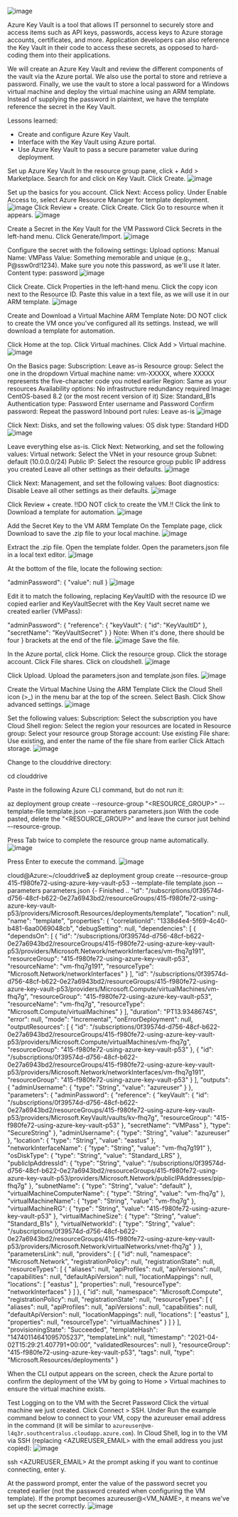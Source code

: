 ![image](https://user-images.githubusercontent.com/44756128/113424983-abb3d900-9396-11eb-93f1-2423c6f18ae9.png)

Azure Key Vault is a tool that allows IT personnel to securely store and access items such as API keys, passwords, access keys to Azure storage accounts, certificates, and more. Application developers can also reference the Key Vault in their code to access these secrets, as opposed to hard-coding them into their applications.

We will create an Azure Key Vault and review the different components of the vault via the Azure portal. We also use the portal to store and retrieve a password. Finally, we use the vault to store a local password for a Windows virtual machine and deploy the virtual machine using an ARM template. Instead of supplying the password in plaintext, we have the template reference the secret in the Key Vault.

Lessons learned:
  - Create and configure Azure Key Vault.
  - Interface with the Key Vault using Azure portal.
  - Use Azure Key Vault to pass a secure parameter value during deployment.

Set up Azure Key Vault
In the resource group pane, click + Add > Marketplace.
Search for and click on Key Vault.
Click Create.
![image](https://user-images.githubusercontent.com/44756128/113425474-870c3100-9397-11eb-85fd-3d8c3936bd7c.png)

Set up the basics for you account.
Click Next: Access policy.
Under Enable Access to, select Azure Resource Manager for template deployment.
![image](https://user-images.githubusercontent.com/44756128/113425699-f5e98a00-9397-11eb-9dbd-8ff4d2de35b3.png)
Click Review + create.
Click Create.
Click Go to resource when it appears.
![image](https://user-images.githubusercontent.com/44756128/113425798-1ca7c080-9398-11eb-82ba-cd74d64fde61.png)


Create a Secret in the Key Vault for the VM Password
Click Secrets in the left-hand menu.
Click Generate/Import.
![image](https://user-images.githubusercontent.com/44756128/113425895-3ea14300-9398-11eb-9ded-1b3f227c113e.png)

Configure the secret with the following settings:
Upload options: Manual
Name: VMPass
Value: Something memorable and unique (e.g., P@ssw0rd!1234). Make sure you note this password, as we'll use it later.
Content type: password
![image](https://user-images.githubusercontent.com/44756128/113426026-790ae000-9398-11eb-9c1a-710c5c4fc987.png)

Click Create.
Click Properties in the left-hand menu.
Click the copy icon next to the Resource ID.
Paste this value in a text file, as we will use it in our ARM template.
![image](https://user-images.githubusercontent.com/44756128/113426230-c8511080-9398-11eb-982b-c991f5704485.png)

Create and Download a Virtual Machine ARM Template
Note: DO NOT click to create the VM once you've configured all its settings. Instead, we will download a template for automation.

Click Home at the top.
Click Virtual machines.
Click Add > Virtual machine.
![image](https://user-images.githubusercontent.com/44756128/113426373-fd5d6300-9398-11eb-89e2-27980861f0d0.png)

On the Basics page:
Subscription: Leave as-is
Resource group: Select the one in the dropdown
Virtual machine name: vm-XXXXX, where XXXXX represents the five-character code you noted earlier
Region: Same as your resources
Availability options: No infrastructure redundancy required
Image: CentOS-based 8.2 (or the most recent version of it)
Size: Standard_B1s
Authentication type: Password
Enter username and Password
Confirm password: Repeat the password
Inbound port rules: Leave as-is
![image](https://user-images.githubusercontent.com/44756128/113426834-a2783b80-9399-11eb-8fbc-4e751569f4c3.png)

Click Next: Disks, and set the following values:
OS disk type: Standard HDD
![image](https://user-images.githubusercontent.com/44756128/113426904-b9b72900-9399-11eb-9b87-e57e916fab39.png)

Leave everything else as-is.
Click Next: Networking, and set the following values:
Virtual network: Select the VNet in your resource group
Subnet: default (10.0.0.0/24)
Public IP: Select the resource group public IP address you created
Leave all other settings as their defaults.
![image](https://user-images.githubusercontent.com/44756128/113427038-f5ea8980-9399-11eb-8145-c53d5a18e483.png)

Click Next: Management, and set the following values:
Boot diagnostics: Disable
Leave all other settings as their defaults.
![image](https://user-images.githubusercontent.com/44756128/113427067-07339600-939a-11eb-81ac-627aac98c454.png)

Click Review + create.
!!DO NOT click to create the VM.!!
Click the link to Download a template for automation.
![image](https://user-images.githubusercontent.com/44756128/113427104-19153900-939a-11eb-8737-1d4de09472d8.png)

Add the Secret Key to the VM ARM Template
On the Template page, click Download to save the .zip file to your local machine.
![image](https://user-images.githubusercontent.com/44756128/113427274-5aa5e400-939a-11eb-86fc-214d6a5b9247.png)

Extract the .zip file.
Open the template folder.
Open the parameters.json file in a local text editor.
![image](https://user-images.githubusercontent.com/44756128/113427370-81fcb100-939a-11eb-8902-69ed1c7af1aa.png)

At the bottom of the file, locate the following section:

"adminPassword": {
    "value": null
}
![image](https://user-images.githubusercontent.com/44756128/113427438-a062ac80-939a-11eb-9b96-4f8825786982.png)

Edit it to match the following, replacing KeyVaultID with the resource ID we copied earlier and KeyVaultSecret with the Key Vault secret name we created earlier (VMPass):

"adminPassword": {
    "reference": {
        "keyVault": {
            "id": "KeyVaultID"
        },
        "secretName": "KeyVaultSecret"
    }
}
Note: When it's done, there should be four } brackets at the end of the file.
![image](https://user-images.githubusercontent.com/44756128/113429427-216f7300-939e-11eb-9453-4741451fe471.png)
Save the file.

In the Azure portal, click Home.
Click the resource group.
Click the storage account.
Click File shares.
Click on cloudshell.
![image](https://user-images.githubusercontent.com/44756128/113427655-123af600-939b-11eb-8c85-166a9d58c1bf.png)

Click Upload.
Upload the parameters.json and template.json files.
![image](https://user-images.githubusercontent.com/44756128/113427735-30a0f180-939b-11eb-8953-3ecee6bec6a4.png)

Create the Virtual Machine Using the ARM Template
Click the Cloud Shell icon (>_) in the menu bar at the top of the screen.
Select Bash.
Click Show advanced settings.
![image](https://user-images.githubusercontent.com/44756128/113427920-84abd600-939b-11eb-940c-25d03a402dbd.png)

Set the following values:
Subscription: Select the subscription you have
Cloud Shell region: Select the region your resources are located in
Resource group: Select your resource group
Storage account: Use existing
File share: Use existing, and enter the name of the file share from earlier
Click Attach storage.
![image](https://user-images.githubusercontent.com/44756128/113428048-b755ce80-939b-11eb-900d-eb5ade141ec7.png)

Change to the clouddrive directory:

cd clouddrive

Paste in the following Azure CLI command, but do not run it:

az deployment group create --resource-group "<RESOURCE_GROUP>" --template-file template.json --parameters parameters.json
With the code pasted, delete the "<RESOURCE_GROUP>" and leave the cursor just behind –-resource-group.

Press Tab twice to complete the resource group name automatically.
![image](https://user-images.githubusercontent.com/44756128/113428350-3fd46f00-939c-11eb-9dae-c49b20d35c24.png)

Press Enter to execute the command.
![image](https://user-images.githubusercontent.com/44756128/113429589-64314b00-939e-11eb-9bf6-8e82d3080132.png)

cloud@Azure:~/clouddrive$ az deployment group create --resource-group 415-f980fe72-using-azure-key-vault-p53 --template-file template.json --parameters parameters.json
{- Finished ..
  "id": "/subscriptions/0f39574d-d756-48cf-b622-0e27a6943bd2/resourceGroups/415-f980fe72-using-azure-key-vault-p53/providers/Microsoft.Resources/deployments/template",
  "location": null,
  "name": "template",
  "properties": {
    "correlationId": "1338d4e4-5f69-4c40-b481-6aa0069048cb",
    "debugSetting": null,
    "dependencies": [
      {
        "dependsOn": [
          {
            "id": "/subscriptions/0f39574d-d756-48cf-b622-0e27a6943bd2/resourceGroups/415-f980fe72-using-azure-key-vault-p53/providers/Microsoft.Network/networkInterfaces/vm-fhq7g191",
            "resourceGroup": "415-f980fe72-using-azure-key-vault-p53",
            "resourceName": "vm-fhq7g191",
            "resourceType": "Microsoft.Network/networkInterfaces"
          }
        ],
        "id": "/subscriptions/0f39574d-d756-48cf-b622-0e27a6943bd2/resourceGroups/415-f980fe72-using-azure-key-vault-p53/providers/Microsoft.Compute/virtualMachines/vm-fhq7g",
        "resourceGroup": "415-f980fe72-using-azure-key-vault-p53",
        "resourceName": "vm-fhq7g",
        "resourceType": "Microsoft.Compute/virtualMachines"
      }
    ],
    "duration": "PT13.9348674S",
    "error": null,
    "mode": "Incremental",
    "onErrorDeployment": null,
    "outputResources": [
      {
        "id": "/subscriptions/0f39574d-d756-48cf-b622-0e27a6943bd2/resourceGroups/415-f980fe72-using-azure-key-vault-p53/providers/Microsoft.Compute/virtualMachines/vm-fhq7g",
        "resourceGroup": "415-f980fe72-using-azure-key-vault-p53"
      },
      {
        "id": "/subscriptions/0f39574d-d756-48cf-b622-0e27a6943bd2/resourceGroups/415-f980fe72-using-azure-key-vault-p53/providers/Microsoft.Network/networkInterfaces/vm-fhq7g191",
        "resourceGroup": "415-f980fe72-using-azure-key-vault-p53"
      }
    ],
    "outputs": {
      "adminUsername": {
        "type": "String",
        "value": "azureuser"
      }
    },
    "parameters": {
      "adminPassword": {
        "reference": {
          "keyVault": {
            "id": "/subscriptions/0f39574d-d756-48cf-b622-0e27a6943bd2/resourceGroups/415-f980fe72-using-azure-key-vault-p53/providers/Microsoft.KeyVault/vaults/kv-fhq7g",
            "resourceGroup": "415-f980fe72-using-azure-key-vault-p53"
          },
          "secretName": "VMPass"
        },
        "type": "SecureString"
      },
      "adminUsername": {
        "type": "String",
        "value": "azureuser"
      },
      "location": {
        "type": "String",
        "value": "eastus"
      },
      "networkInterfaceName": {
        "type": "String",
        "value": "vm-fhq7g191"
      },
      "osDiskType": {
        "type": "String",
        "value": "Standard_LRS"
      },
      "publicIpAddressId": {
        "type": "String",
        "value": "/subscriptions/0f39574d-d756-48cf-b622-0e27a6943bd2/resourceGroups/415-f980fe72-using-azure-key-vault-p53/providers/Microsoft.Network/publicIPAddresses/pip-fhq7g"
      },
      "subnetName": {
        "type": "String",
        "value": "default"
      },
      "virtualMachineComputerName": {
        "type": "String",
        "value": "vm-fhq7g"
      },
      "virtualMachineName": {
        "type": "String",
        "value": "vm-fhq7g"
      },
      "virtualMachineRG": {
        "type": "String",
        "value": "415-f980fe72-using-azure-key-vault-p53"
      },
      "virtualMachineSize": {
        "type": "String",
        "value": "Standard_B1s"
      },
      "virtualNetworkId": {
        "type": "String",
        "value": "/subscriptions/0f39574d-d756-48cf-b622-0e27a6943bd2/resourceGroups/415-f980fe72-using-azure-key-vault-p53/providers/Microsoft.Network/virtualNetworks/vnet-fhq7g"
      }
    },
    "parametersLink": null,
    "providers": [
      {
        "id": null,
        "namespace": "Microsoft.Network",
        "registrationPolicy": null,
        "registrationState": null,
        "resourceTypes": [
          {
            "aliases": null,
            "apiProfiles": null,
            "apiVersions": null,
            "capabilities": null,
            "defaultApiVersion": null,
            "locationMappings": null,
            "locations": [
              "eastus"
            ],
            "properties": null,
            "resourceType": "networkInterfaces"
          }
        ]
      },
      {
        "id": null,
        "namespace": "Microsoft.Compute",
        "registrationPolicy": null,
        "registrationState": null,
        "resourceTypes": [
          {
            "aliases": null,
            "apiProfiles": null,
            "apiVersions": null,
            "capabilities": null,
            "defaultApiVersion": null,
            "locationMappings": null,
            "locations": [
              "eastus"
            ],
            "properties": null,
            "resourceType": "virtualMachines"
          }
        ]
      }
    ],
    "provisioningState": "Succeeded",
    "templateHash": "14740114641095705237",
    "templateLink": null,
    "timestamp": "2021-04-02T15:29:21.407791+00:00",
    "validatedResources": null
  },
  "resourceGroup": "415-f980fe72-using-azure-key-vault-p53",
  "tags": null,
  "type": "Microsoft.Resources/deployments"
}

When the CLI output appears on the screen, check the Azure portal to confirm the deployment of the VM by going to Home > Virtual machines to ensure the virtual machine exists.

Test Logging on to the VM with the Secret Password
Click the virtual machine we just created.
Click Connect > SSH.
Under Run the example command below to connect to your VM, copy the azureuser email address in the command (it will be similar to `azureuser@vm-l4q3r.southcentralus.cloudapp.azure.com`).
In Cloud Shell, log in to the VM via SSH (replacing <AZUREUSER_EMAIL> with the email address you just copied):
![image](https://user-images.githubusercontent.com/44756128/113430041-19fc9980-939f-11eb-9502-c8ae3910e7c2.png)

ssh <AZUREUSER_EMAIL>
At the prompt asking if you want to continue connecting, enter y.

At the password prompt, enter the value of the password secret you created earlier (not the password created when configuring the VM template).
If the prompt becomes azureuser@<VM_NAME>, it means we've set up the secret correctly.
![image](https://user-images.githubusercontent.com/44756128/113430160-4fa18280-939f-11eb-944b-1d2c74a31f21.png)
